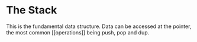# The Stack

This is the fundamental data structure. Data can be accessed at the pointer, the
most common [[operations]] being push, pop and dup.
